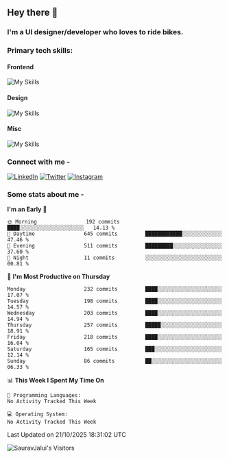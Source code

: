 <!--![Hey there, I'm Saurav. A software developer Check out my work](https://github.com/SauravJalui/SauravJalui/raw/master/gif/Hi.gif)
-->

## Hey there 👋

### I'm a UI designer/developer who loves to ride bikes.

### Primary tech skills:
#### Frontend
![My Skills](https://skillicons.dev/icons?i=html,css,sass,tailwind,js&theme=light)
#### Design
![My Skills](https://skillicons.dev/icons?i=figma,ai,&theme=light)
#### Misc
![My Skills](https://skillicons.dev/icons?i=vscode,git,github,githubactions&theme=light)



### Connect with me -
[![LinkedIn](https://skillicons.dev/icons?i=linkedin&theme=light)](https://linkedin.com/in/SauravJalui)
[![Twitter](https://skillicons.dev/icons?i=twitter&theme=light)](https://twitter.com/JaluiSaurav)
[![Instagram](https://skillicons.dev/icons?i=instagram&theme=light)](https://instagram.com/jalui.saurav)


### Some stats about me -

<!--START_SECTION:waka-->
**I'm an Early 🐤** 

```text
🌞 Morning                192 commits         ████░░░░░░░░░░░░░░░░░░░░░   14.13 % 
🌆 Daytime                645 commits         ████████████░░░░░░░░░░░░░   47.46 % 
🌃 Evening                511 commits         █████████░░░░░░░░░░░░░░░░   37.60 % 
🌙 Night                  11 commits          ░░░░░░░░░░░░░░░░░░░░░░░░░   00.81 % 
```
📅 **I'm Most Productive on Thursday** 

```text
Monday                   232 commits         ████░░░░░░░░░░░░░░░░░░░░░   17.07 % 
Tuesday                  198 commits         ████░░░░░░░░░░░░░░░░░░░░░   14.57 % 
Wednesday                203 commits         ████░░░░░░░░░░░░░░░░░░░░░   14.94 % 
Thursday                 257 commits         █████░░░░░░░░░░░░░░░░░░░░   18.91 % 
Friday                   218 commits         ████░░░░░░░░░░░░░░░░░░░░░   16.04 % 
Saturday                 165 commits         ███░░░░░░░░░░░░░░░░░░░░░░   12.14 % 
Sunday                   86 commits          ██░░░░░░░░░░░░░░░░░░░░░░░   06.33 % 
```


📊 **This Week I Spent My Time On** 

```text
💬 Programming Languages: 
No Activity Tracked This Week

💻 Operating System: 
No Activity Tracked This Week
```


 Last Updated on 21/10/2025 18:31:02 UTC
<!--END_SECTION:waka-->



<!-- 

###  Secondary tech skills:
![My Skills](https://skillicons.dev/icons?i=webpack,ts,materialui,jest,styledcomponents,react,redux,ai,ps&theme=light)

![My Skills](https://skillicons.dev/icons?i=pug,graphql,gatsby,firebase,express,nodejs,nextjs&theme=light)

### Total Contributions and Streak -
[![GitHub Streak](https://github-readme-streak-stats.herokuapp.com/?user=sauravjalui)](https://git.io/streak-stats)

- 🔭 I’m currently working on:
  -   Responsive Design
  -   Frontend Design
- 🌱 I’m currently deeply learning Frontend technologies.
- 🥅 2022 Goals: Start contributing to Open Source projects.
- ⚡ Fun fact: When I'm not in front of a computer screen, I'm riding my bike🏍️. My longest ride was from Mumbai to Kolkata in 54hrs. 
- 💬 Ask me about anything.

**Want to learn:**


<code><img height="30" title="Data Structures and Algorithms" src="https://w7.pngwing.com/pngs/125/653/png-transparent-algorithms-data-structures-programs-data-structures-and-algorithms-introduction-to-algorithms-others-miscellaneous-angle-computer-science.png"></code>
<code><img height="30" title="React" src="https://raw.githubusercontent.com/github/explore/80688e429a7d4ef2fca1e82350fe8e3517d3494d/topics/react/react.png"></code>
<code><img height="30" title="Typescript" src="https://decodenatura.com/static/26cc95f255ccb936d154b43614f61602/ts.png"></code>
<code><img height="32" title="MongoDB" src="https://encrypted-tbn0.gstatic.com/images?q=tbn:ANd9GcQa8xjiu1Hz8Pm19t8udqO33MYBCRDfmO8TRg&usqp=CAU"></code>
<code><img height="36" title="Webpack" src="https://raw.githubusercontent.com/github/explore/80688e429a7d4ef2fca1e82350fe8e3517d3494d/topics/webpack/webpack.png"></code>
<code><img height="30" title="NodeJS" src="https://raw.githubusercontent.com/github/explore/80688e429a7d4ef2fca1e82350fe8e3517d3494d/topics/nodejs/nodejs.png"></code>
<code><img height="32" title="ExpressJS" src="https://raw.githubusercontent.com/github/explore/80688e429a7d4ef2fca1e82350fe8e3517d3494d/topics/express/express.png"></code>

**Previously worked with:**

<code><img height="30" title="HTML5" src="https://raw.githubusercontent.com/github/explore/80688e429a7d4ef2fca1e82350fe8e3517d3494d/topics/html/html.png"></code>
<code><img height="30" title="CSS3" src="https://raw.githubusercontent.com/github/explore/80688e429a7d4ef2fca1e82350fe8e3517d3494d/topics/css/css.png"></code>
<code><img height="32" title="TailwindCSS" src="https://github.com/SauravJalui/SauravJalui/raw/master/icons/tailwindcss.png"></code>
<code><img height="30" title="Javascript" src="https://github.com/SauravJalui/SauravJalui/raw/master/icons/javascript.png"></code>
<code><img height="30" title="VScode" src="https://github.com/SauravJalui/SauravJalui/raw/master/icons/VScode.png"></code>
<code><img height="30" title="Git" src="https://github.com/SauravJalui/SauravJalui/raw/master/icons/Git.png"></code>
<code><img height="30" title="Terminal" src="https://github.com/SauravJalui/SauravJalui/raw/master/icons/terminal.png"></code>
<code><img height="30" title="Figma" src="https://upload.wikimedia.org/wikipedia/commons/3/33/Figma-logo.svg"></code>

<code><img height="32" title="Bootstrap" src="https://img.icons8.com/color/452/bootstrap.png"></code>
<code><img height="28" title="Python" src="https://upload.wikimedia.org/wikipedia/commons/thumb/c/c3/Python-logo-notext.svg/768px-Python-logo-notext.svg.png"></code>
<code><img height="30" title="Sphinx" src="https://github.com/SauravJalui/SauravJalui/raw/master/icons/sphinx.png"></code>
<code><img height="30" title="Nginx" src="https://www.splunk.com/content/dam/splunk-blogs/images/2017/02/nginx-logo.png"></code>
<code><img height="30" title="Heroku" src="https://github.com/SauravJalui/SauravJalui/raw/master/icons/heroku.png"></code>
<code><img height="30" title="Celery" src="https://github.com/SauravJalui/SauravJalui/raw/master/icons/celery.png"></code>
<code><img height="26" title="RabbitMQ" src="https://cdn.iconscout.com/icon/free/png-256/rabbitmq-282296.png"></code>
<code><img height="27" title="Gunicorn" src="https://cdn.freebiesupply.com/logos/large/2x/gunicorn-logo-png-transparent.png"></code>
<code><img height="30" title="Linux" src="https://github.com/SauravJalui/SauravJalui/raw/master/icons/Linux.png"></code>
<code><img height="30" title="Postman" src="https://github.com/SauravJalui/SauravJalui/raw/master/icons/postman.png"></code>
<code><img height="30" title="Django" src="https://raw.githubusercontent.com/github/explore/80688e429a7d4ef2fca1e82350fe8e3517d3494d/topics/django/django.png"></code>
<code><img height="30" title="REST API" src="https://github.com/SauravJalui/SauravJalui/raw/master/icons/api.png"></code>
<code><img height="30" title="PostgreSQL" src="https://github.com/SauravJalui/SauravJalui/raw/master/icons/postgresql.png"></code>
<code><img height="30" title="Redis" src="https://github.com/SauravJalui/SauravJalui/raw/master/icons/redis.png"></code>
<code><img height="20" title="AWS" src="https://upload.wikimedia.org/wikipedia/commons/thumb/9/93/Amazon_Web_Services_Logo.svg/1024px-Amazon_Web_Services_Logo.svg.png"></code>
<code><img height="30" title="Docker" src="https://github.com/SauravJalui/SauravJalui/raw/master/icons/docker.png"></code>
[<img align="left" alt="Saurav Jalui | LinkedIn" width="30px" src="https://github.com/SauravJalui/SauravJalui/raw/master/icons/linkedin.png" />][linkedin]
[<img align="left" alt="Saurav Jalui | Email" width="34px" src="https://github.com/SauravJalui/SauravJalui/raw/master/icons/email.png" />][email]
[<img align="left" alt="Saurav Jalui | Twitter" width="30px" src="https://github.com/SauravJalui/SauravJalui/raw/master/icons/twitter.png" />][twitter]

[twitter]: https://twitter.com/JaluiSaurav
[linkedin]: https://linkedin.com/in/SauravJalui
[email]: mailto:saurav.jalui-dev@outlook.com
 -->


<p align="left"> 
  <img src="https://komarev.com/ghpvc/?username=SauravJalui" alt="SauravJalui's Visitors" /> 
</p>





<!--
### Show some ❤ by⭐ some of the repositories!
gold star :
https://www.bhpsnj.org/cms/lib/NJ01001806/Centricity/Domain/410/star.gif
heart : 
https://media1.tenor.com/images/5604f62d7919dcc5bbeaa4cbc307f60c/tenor.gif?itemid=5288615
http://www.clipartbest.com/cliparts/7Ta/oB9/7TaoB9rbc.gif


<!--
![](https://camo.githubusercontent.com/992babdffd8c74a1502de375fbdf7e4d54773242/68747470733a2f2f6d656469612e67697068792e636f6d2f6d656469612f53576f536b4e36447854737a71494b4571762f67697068792e676966) gif of person sitting in front of a computer
<p align="center"> 
  <img src="https://profile-counter.glitch.me/SauravJalui/count.svg" alt="Visitor Count"/ title="Total Visitors">
</p>
![Wwakatime stats](https://github-readme-stats-taupe-two.vercel.app/api/wakatime?username=SauravJalui&hide_title=true&hide_border=true&langs_count=5) This displays the 5 languages I worked with 
<p align="center"> This is github trophies
  <img alig src="https://github-profile-trophy.vercel.app/?username=guilyx&column=6&rank=SSS,SS,S,AAA,AA,A,B,C" />
</p>
Number of visitors on my page : ![](https://visitor-badge.glitch.me/badge?page_id=SauravJalui.SauravJalui)
<code><img height="30" title="Jquery" src="https://github.com/SauravJalui/SauravJalui/raw/master/icons/jquery.png"></code>
[<img align='left' alt="Python" width="34px" src="https://github.com/SauravJalui/SauravJalui/raw/master/icons/python.png" />][python]
[<img align='left' alt="HTML" width="34px" src="https://raw.githubusercontent.com/github/explore/80688e429a7d4ef2fca1e82350fe8e3517d3494d/topics/html/html.png"/>][html]
[<img align='left' alt="CSS" width="34px" src="https://raw.githubusercontent.com/github/explore/80688e429a7d4ef2fca1e82350fe8e3517d3494d/topics/css/css.png"/>][css]
[<img align='left' alt="Javascript" width="30px" src="https://github.com/SauravJalui/SauravJalui/raw/master/icons/javascript.png"/>][javascript]
[<img align='left' alt="Jquery" width="30px" src="https://github.com/SauravJalui/SauravJalui/raw/master/icons/jquery.png"/>][jquery]
[<img align='left' alt="Django" width="30px" src="https://raw.githubusercontent.com/github/explore/80688e429a7d4ef2fca1e82350fe8e3517d3494d/topics/django/django.png"/>][django]
[<img align='left' alt="API" width="32px" src="https://github.com/SauravJalui/SauravJalui/raw/master/icons/api.png"/>][api]
[<img align='left' alt="PostgreSQL" width="32px" src="https://github.com/SauravJalui/SauravJalui/raw/master/icons/postgresql.png"/>][postgresql]
[<img align='left' alt="Redis" width="32px" src="https://github.com/SauravJalui/SauravJalui/raw/master/icons/redis.png"/>][redis]
[<img align='left' alt="AWS" width="32px" src="https://github.com/SauravJalui/SauravJalui/raw/master/icons/aws.png"/>][aws]
[<img align='left' alt="VisualStudioCode" width="30px" src="https://github.com/SauravJalui/SauravJalui/raw/master/icons/VScode.png"/>][vscode]
[<img align='left' alt="Git" width="32px" src="https://github.com/SauravJalui/SauravJalui/raw/master/icons/Git.png"/>][git]
[<img align='left' alt="Sphinx" width="32px" src="https://github.com/SauravJalui/SauravJalui/raw/master/icons/sphinx.png"/>][sphinx]
[<img align='left' alt="Nginx" width="30px" src="https://www.splunk.com/content/dam/splunk-blogs/images/2017/02/nginx-logo.png"/>][nginx]
[<img align='left' alt="Linux" width="34px" src="https://github.com/SauravJalui/SauravJalui/raw/master/icons/Linux.png"/>][linux]
[<img align='left' alt="Heroku" width="33px" src="https://github.com/SauravJalui/SauravJalui/raw/master/icons/heroku.png"/>][heroku]
[<img align='left' alt="Terminal" width="32px" src="https://github.com/SauravJalui/SauravJalui/raw/master/icons/terminal.png"/>][terminal]
[<img align='left' alt="Celery" width="32px" src="https://github.com/SauravJalui/SauravJalui/raw/master/icons/celery.png"/>][celery]
[<img align='left' alt="RabbitMQ" width="32px" src="https://github.com/SauravJalui/SauravJalui/raw/master/icons/rabbitmq.png"/>][rabbitmq]
[<img align='left' alt="Gunicorn" width="40px" height="28px" src="https://cdn.freebiesupply.com/logos/large/2x/gunicorn-logo-png-transparent.png" />][gunicorn]
<code><img height="30" title="AdobeXD" src="https://upload.wikimedia.org/wikipedia/commons/thumb/c/c2/Adobe_XD_CC_icon.svg/1200px-Adobe_XD_CC_icon.svg.png.png"></code>
-->

<!--
[<img align='left' alt="GitHub" width="36px" src="https://github.com/SauravJalui/SauravJalui/raw/master/icons/github.png"/>][github]
[<img align="left" alt="Django" width="30px" src="https://github.com/SauravJalui/SauravJalui/raw/master/icons/django.png"/>][django]
[<img align="left" alt="Nginx" width="30px" src="https://i0.wp.com/foxutech.com/wp-content/uploads/2017/03/Nginx-Reverse-proxy.png?fit=1200%2C630&ssl=1"/>][nginx]
[<img align="left" alt="MongoDB" width="32px" src="https://github.com/SauravJalui/SauravJalui/raw/master/icons/mongodb.png" />]
[<img align="left" alt="Unity" width="32px" src="https://github.com/SauravJalui/SauravJalui/raw/master/icons/unity.png" />]
[<img align="left" alt="Unreal Engine" width="32px" src="https://github.com/SauravJalui/SauravJalui/raw/master/icons/UnrealEngine.png" />]
[<img align="left" alt="Golang" width="32px" src="https://github.com/SauravJalui/SauravJalui/raw/master/icons/golang.png" />]
[<img align="left" alt="C++" width="32px" src="https://github.com/SauravJalui/SauravJalui/raw/master/icons/c++.png" />]
[<img align="left" alt="C#" width="32px" src="https://github.com/SauravJalui/SauravJalui/raw/master/icons/csharp.png" />]
[<img align="left" alt="Flutter" width="32px" src="https://github.com/SauravJalui/SauravJalui/raw/master/icons/flutter.png" />]
[<img align="left" alt="Dart" width="32px" src="https://github.com/SauravJalui/SauravJalui/raw/master/icons/dart.png" />]
- 👯 I’m looking to collaborate with other developers in helping solve interview questions.
[<img align="left" alt="Saurav Jalui | Instagram" width="30px" src="https://github.com/SauravJalui/SauravJalui/raw/master/icons/instagram.png" />][instagram]
-->

<!--
[instagram]: https://instagram.com/jalui.saurav
[python]: https://www.python.org/
[html]: https://developer.mozilla.org/en-US/docs/Web/HTML
[css]: https://developer.mozilla.org/en-US/docs/Web/CSS
[javascript]: https://www.javascript.com/
[jquery]: https://jquery.com/
[django]: https://www.thedjangoproject.com
[api]: https://en.wikipedia.org/wiki/Representational_state_transfer
[postgresql]: https://www.postgresql.org/
[redis]: https://redis.io/
[aws]: https://aws.amazon.com/
[vscode]: https://code.visualstudio.com
[git]: https://git-scm.com
[github]: https://github.com/SauravJalui
[sphinx]: https://www.sphinx-doc.org/en/master/
[nginx]: https://nginx.org/en/
[linux]: https://www.linux.org
[heroku]: https://www.heroku.com
[terminal]: https://www.gnu.org/software/bash/
[celery]: https://docs.celeryproject.org/en/stable/getting-started/introduction.html
[rabbitmq]: https://www.rabbitmq.com/
[gunicorn]: https://gunicorn.org/
-->

<!--
<img src="https://github-readme-stats.vercel.app/api?username=SauravJalui&theme=radical&show_icons=true" alt="Saurav's Github Stats" />
-->

<!--
**SauravJalui/SauravJalui** is a ✨ _special_ ✨ repository because its `README.md` (this file) appears on your GitHub profile.
Here are some ideas to get you started:
- 🔭 I’m currently working on ...
- 🌱 I’m currently learning ...
- 👯 I’m looking to collaborate on ...
- 🤔 I’m looking for help with ...
- 💬 Ask me about ...
- 📫 How to reach me: ...
- 😄 Pronouns: ...
- ⚡ Fun fact: ...
-->
